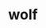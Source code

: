---
category: 4-letters
denotation: null
name: wolf
reference_link: https://www.etymonline.com/word/wolf
root_language: null
root_name: null
title: wolf
type: free
word_sums:
- respelling: wolf
  sum: 'Wolf + '
---